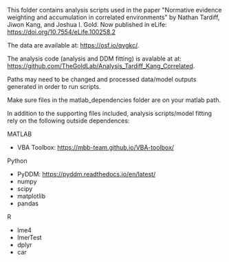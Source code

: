 This folder contains analysis scripts used in the paper "Normative evidence weighting and accumulation in correlated environments" by Nathan Tardiff, Jiwon Kang, and Joshua I. Gold.
Now published in eLife: https://doi.org/10.7554/eLife.100258.2

The data are available at: https://osf.io/qygkc/. 

The analysis code (analysis and DDM fitting) is avalable at at: https://github.com/TheGoldLab/Analysis_Tardiff_Kang_Correlated.

Paths may need to be changed and processed data/model outputs generated in order to run scripts. 


Make sure files in the matlab_dependencies folder are on your matlab path.


In addition to the supporting files included, analysis scripts/model fitting rely on the following outside dependences:

MATLAB
- VBA Toolbox:		https://mbb-team.github.io/VBA-toolbox/	

Python
- PyDDM:			https://pyddm.readthedocs.io/en/latest/	
- numpy
- scipy
- matplotlib
- pandas

R
- lme4
- lmerTest
- dplyr
- car